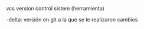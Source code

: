 vcs version control sistem (herramienta)

-delta: versión en git a la que se le realizaron cambios

